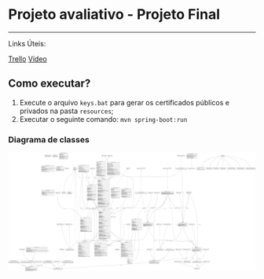 # Projeto avaliativo - Projeto Final
---

Links Úteis:

[Trello](https://trello.com/invite/b/66a50d45c21d1d8be33011ff/ATTI198d33ba5caa5a1e45150da6ceec6c1972E37690/semana-11-modulo-2-pa)
[Vídeo]()

## Como executar?
1. Execute o arquivo `keys.bat` para gerar os certificados públicos e privados na pasta `resources`;
2. Executar o seguinte comando: `mvn spring-boot:run`


### Diagrama de classes
![Estrutura do projeto](./projeto.svg)